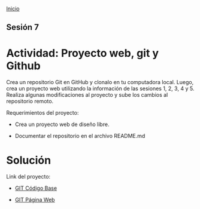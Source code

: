<!-- No borrar o modificar -->
[Inicio](./index.md)

## Sesión 7 


<!-- Su documentación aquí -->

# Actividad: Proyecto web, git y Github


Crea un repositorio Git en GitHub y clonalo en tu computadora local. Luego, crea un proyecto web utilizando la información de las sesiones 1, 2, 3, 4 y 5. Realiza algunas modificaciones al proyecto y sube los cambios al repositorio remoto.

Requerimientos del proyecto:

- Crea un proyecto web de diseño libre.

- Documentar el repositorio en el archivo README.md

# Solución

Link del proyecto:

- [GIT Código Base](https://github.com/JuanGomezZz0/Distopia_Plantilla)

- [GIT Página Web](https://juangomezzz0.github.io/Distopia_Plantilla/)






